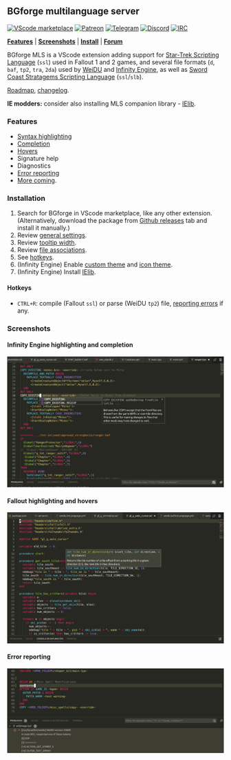 ## BGforge multilanguage server
[![VScode marketplace](https://img.shields.io/visual-studio-marketplace/i/bgforge.bgforge-mls)](https://marketplace.visualstudio.com/items?itemName=BGforge.bgforge-mls)
[![Patreon](https://img.shields.io/badge/Patreon-donate-FF424D?logo=Patreon&labelColor=141518)](https://www.patreon.com/BGforge)
[![Telegram](https://img.shields.io/badge/telegram-join%20%20%20%20%E2%9D%B1%E2%9D%B1%E2%9D%B1-darkorange?logo=telegram)](https://t.me/bgforge)
[![Discord](https://img.shields.io/discord/420268540700917760?logo=discord&label=discord&color=blue&logoColor=FEE75C)](https://discord.gg/4Yqfggm)
[![IRC](https://img.shields.io/badge/%23IRC-join%20%20%20%20%E2%9D%B1%E2%9D%B1%E2%9D%B1-darkorange)](https://bgforge.net/irc)

[__Features__](#features)
| [__Screenshots__](#screenshots)
| [__Install__](#installation)
| [__Forum__](https://forums.bgforge.net/viewforum.php?f=35)

BGforge MLS is a VScode extension adding support for [Star-Trek Scripting Language](https://falloutmods.fandom.com/wiki/Fallout_1_and_Fallout_2_scripting_-_commands,_reference,_tutorials) (`ssl`) used in Fallout 1 and 2 games, and several file formats (`d`, `baf`, `tp2`, `tra`, `2da`) used by [WeiDU](https://weidu.org/~thebigg/README-WeiDU.html) and [Infinity Engine](https://iesdp.bgforge.net), as well as [Sword Coast Stratagems Scripting Language](https://www.gibberlings3.net/forums/topic/13725-coding-scripts-in-ssl-some-lessons/) (`ssl`/`slb`).

[Roadmap](https://forums.bgforge.net/viewtopic.php?f=35&t=174&p=506), [changelog](docs/changelog.md).

**IE modders:** consider also installing MLS companion library - [IElib](https://github.com/BGforgeNet/BGforge-MLS-IElib).

### Features
- [Syntax highlighting](#screenshots)
- [Completion](#infinity-engine-highlighting-and-completion)
- [Hovers](#fallout-highlighting-and-hovers)
- Signature help
- Diagnostics
- [Error reporting](#error-reporting)
- [More coming](https://forums.bgforge.net/viewtopic.php?f=35&t=174&p=506).

### Installation
1. Search for BGforge in VScode marketplace, like any other extension.
  (Alternatively, download the package from [Github releases](https://github.com/BGforgeNet/vscode-bgforge-mls/releases) tab and install it manually.)
1. Review [general settings](docs/settings.md).
1. Review [tooltip width](docs/tooltip_width.md).
1. Review [file associations](docs/file_associations.md).
1. See [hotkeys](#hotkeys).
1. (Infinity Engine) Enable [custom theme](docs/theme.md) and [icon theme](docs/icon-theme.md).
1. (Infinity Engine) Install [IElib](https://ielib.bgforge.net).

#### Hotkeys
- `CTRL+R`: compile (Fallout `ssl`) or parse (WeiDU `tp2`) file, [reporting errors](#error-reporting) if any.

### Screenshots
#### Infinity Engine highlighting and completion
![infinity highlighting and completion example](resources/infinity.png)

#### Fallout highlighting and hovers
![fallout highlighting and hover example](resources/fallout.png)

#### Error reporting
![error reporting example](resources/error_reporting.png)
